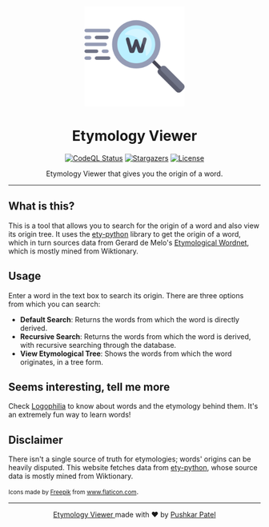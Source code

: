 <p align="center"><img alt="Etymology Viewer" src="static/search.png" width="200"></p>

<h1 align="center">Etymology Viewer</h1>

<p align="center">
  <a href="https://github.com/thepushkarp/etymology-viewer/"><img alt="CodeQL Status" src="https://img.shields.io/github/workflow/status/thepushkarp/etymology-viewer/CodeQL?logo=GitHub&label=CodeQL&style=for-the-badge"></a>
  <a href="https://github.com/thepushkarp/etymology-viewer/stargazers"><img alt="Stargazers" src="https://img.shields.io/github/stars/thepushkarp/etymology-viewer?style=for-the-badge"></a>
  <a href="https://github.com/thepushkarp/etymology-viewer/blob/master/LICENSE"><img alt="License" src="https://img.shields.io/github/license/thepushkarp/etymology-viewer?style=for-the-badge"></a>

</p>

<p align="center">Etymology Viewer that gives you the origin of a word.</P>

---

## What is this?

This is a tool that allows you to search for the origin of a word and also view its origin tree. It uses the [ety-python](https://github.com/jmsv/ety-python) library to get the origin of a word, which in turn sources data from Gerard de Melo's [Etymological Wordnet](http://www1.icsi.berkeley.edu/~demelo/etymwn/), which is mostly mined from Wiktionary.

## Usage

Enter a word in the text box to search its origin. There are three options from which you can search:

-   **Default Search**: Returns the words from which the word is directly derived.
-   **Recursive Search**: Returns the words from which the word is derived, with recursive searching through the database.
-   **View Etymological Tree**: Shows the words from which the word originates, in a tree form.

## Seems interesting, tell me more

Check [Logophilia](https://logophilia.in/) to know about words and the etymology behind them. It's an extremely fun way to learn words!

## Disclaimer

There isn't a single source of truth for etymologies; words' origins can be heavily disputed. This website fetches data from [ety-python](https://github.com/jmsv/ety-python), whose source data is mostly mined from Wiktionary.

<small>Icons made by <a href="https://www.freepik.com" title="Freepik">Freepik</a> from <a href="https://www.flaticon.com/" title="Flaticon">www.flaticon.com</a></small>.

---

<p align="center">
  <a href="https://github.com/thepushkarp/etymology-viewer" target="_blank" rel="noopener noreferrer">
    Etymology Viewer
  </a>
  made with ❤️ by
  <a href="https://github.com/thepushkarp">
    Pushkar  Patel
  </a>
</p>

